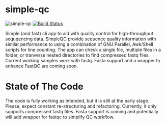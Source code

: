 # simple-qc
![simple-qc](https://github.com/hhandika/simple-qc/workflows/simple-qc/badge.svg)
[![Build Status](https://www.travis-ci.com/hhandika/simple-qc.svg?branch=main)](https://www.travis-ci.com/hhandika/simple-qc)


Simple (and fast) cli app to aid with quality control for high-throughput sequqencing data. SimpleQC provide sequence quality information with similar performance to using a combination of GNU Parallel, Awk/Shell scripts for line counting. The app can check a single file, multiple files in a folder, or tranverse nested directories to find compressed fastq files. Current working samples work with fastq. Fasta support and a wrapper to enhance FastQC are coming soon. 

# State of The Code
The code is fully working as intended, but it is still at the early stage. Please, expect constant re-structuring and refactoring. Currently, it only supports compressed fastq files. Fasta support is coming and potentially will add wrapper for fastqc to simplify QC workflow.  


